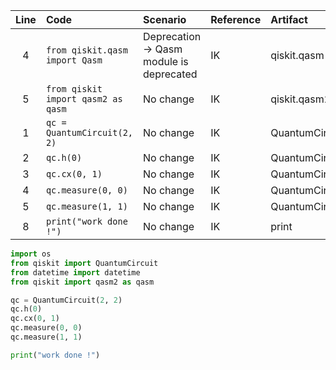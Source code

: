 | Line | Code                                               | Scenario                                                        | Reference                                         | Artifact                          | Refactoring                               |
| :--: | :------------------------------------------------ | :------------------------------------------------------------- | :---------------------------------------------- | :--------------------------------- | :---------------------------------------- |
| 4    | `from qiskit.qasm import Qasm`                    | Deprecation -> Qasm module is deprecated                      | IK                                               | qiskit.qasm                        | `from qiskit import qasm2`               |
| 5    | `from qiskit import qasm2 as qasm`                | No change                                                      | IK                                               | qiskit.qasm2                       |                                           |
| 1    | `qc = QuantumCircuit(2, 2)`                        | No change                                                      | IK                                               | QuantumCircuit                     |                                           |
| 2    | `qc.h(0)`                                         | No change                                                      | IK                                               | QuantumCircuit                     |                                           |
| 3    | `qc.cx(0, 1)`                                     | No change                                                      | IK                                               | QuantumCircuit                     |                                           |
| 4    | `qc.measure(0, 0)`                                | No change                                                      | IK                                               | QuantumCircuit                     |                                           |
| 5    | `qc.measure(1, 1)`                                | No change                                                      | IK                                               | QuantumCircuit                     |                                           |
| 8    | `print("work done !")`                            | No change                                                      | IK                                               | print                             |                                           |

```python
import os
from qiskit import QuantumCircuit
from datetime import datetime
from qiskit import qasm2 as qasm

qc = QuantumCircuit(2, 2)
qc.h(0)
qc.cx(0, 1)
qc.measure(0, 0)
qc.measure(1, 1)

print("work done !")
```